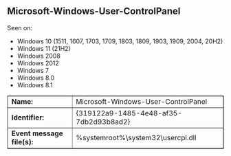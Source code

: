 ## Microsoft-Windows-User-ControlPanel

Seen on:
* Windows 10 (1511, 1607, 1703, 1709, 1803, 1809, 1903, 1909, 2004, 20H2)
* Windows 11 (21H2)
* Windows 2008
* Windows 2012
* Windows 7
* Windows 8.0
* Windows 8.1

<table border="1" class="docutils">
  <tbody>
    <tr>
      <td><b>Name:</b></td>
      <td>Microsoft-Windows-User-ControlPanel</td>
    </tr>
    <tr>
      <td><b>Identifier:</b></td>
      <td>{319122a9-1485-4e48-af35-7db2d93b8ad2}</td>
    </tr>
    <tr>
      <td><b>Event message file(s):</b></td>
      <td>%systemroot%\system32\usercpl.dll</td>
    </tr>
  </tbody>
</table>

&nbsp;

